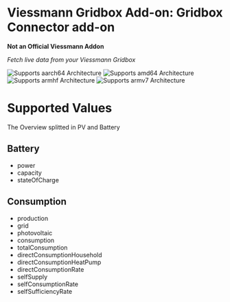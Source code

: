 # Viessmann Gridbox Add-on: Gridbox Connector add-on
**Not an Official Viessmann Addon**

_Fetch live data from your Viessmann Gridbox_

![Supports aarch64 Architecture][aarch64-shield]
![Supports amd64 Architecture][amd64-shield]
![Supports armhf Architecture][armhf-shield]
![Supports armv7 Architecture][armv7-shield]

[aarch64-shield]: https://img.shields.io/badge/aarch64-yes-green.svg
[amd64-shield]: https://img.shields.io/badge/amd64-yes-green.svg
[armhf-shield]: https://img.shields.io/badge/armhf-yes-green.svg
[armv7-shield]: https://img.shields.io/badge/armv7-yes-green.svg

# Supported Values
The Overview splitted in PV and Battery
## Battery 
* power
* capacity
* stateOfCharge

## Consumption
* production
* grid
* photovoltaic
* consumption
* totalConsumption
* directConsumptionHousehold
* directConsumptionHeatPump
* directConsumptionRate
* selfSupply
* selfConsumptionRate
* selfSufficiencyRate
